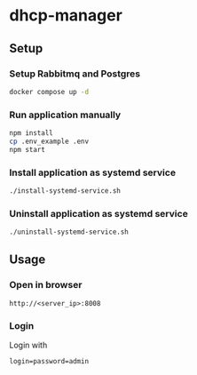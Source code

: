 # dhcp-manager

## Setup

### Setup Rabbitmq and Postgres

```sh
docker compose up -d
```

### Run application manually

```sh
npm install
cp .env_example .env
npm start
```

### Install application as systemd service

```sh
./install-systemd-service.sh
```

### Uninstall application as systemd service

```sh
./uninstall-systemd-service.sh
```

## Usage

### Open in browser

```
http://<server_ip>:8008
```

### Login

Login with

```
login=password=admin
```